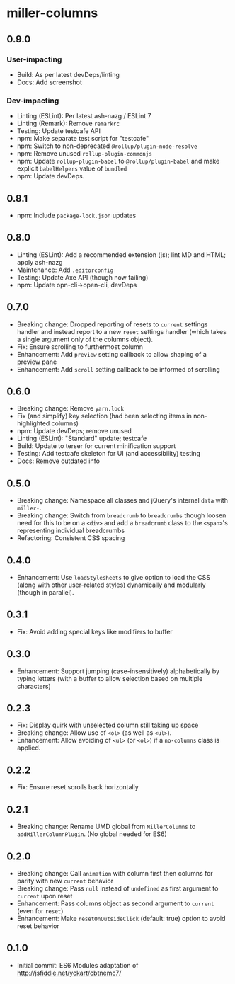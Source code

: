 # miller-columns

## 0.9.0

### User-impacting

- Build: As per latest devDeps/linting
- Docs: Add screenshot

### Dev-impacting

- Linting (ESLint): Per latest ash-nazg / ESLint 7
- Linting (Remark): Remove `remarkrc`
- Testing: Update testcafe API
- npm: Make separate test script for "testcafe"
- npm: Switch to non-deprecated `@rollup/plugin-node-resolve`
- npm: Remove unused `rollup-plugin-commonjs`
- npm: Update `rollup-plugin-babel` to `@rollup/plugin-babel`
    and make explicit `babelHelpers` value of `bundled`
- npm: Update devDeps.

## 0.8.1

- npm: Include `package-lock.json` updates

## 0.8.0

- Linting (ESLint): Add a recommended extension (js); lint MD and HTML; apply ash-nazg
- Maintenance: Add `.editorconfig`
- Testing: Update Axe API (though now failing)
- npm: Update opn-cli->open-cli, devDeps

## 0.7.0

- Breaking change: Dropped reporting of resets to `current` settings handler
    and instead report to a new `reset` settings handler (which takes a single
    argument only of the columns object).
- Fix: Ensure scrolling to furthermost column
- Enhancement: Add `preview` setting callback to allow shaping of a preview
    pane
- Enhancement: Add `scroll` setting callback to be informed of scrolling

## 0.6.0

- Breaking change: Remove `yarn.lock`
- Fix (and simplify) key selection (had been selecting items in
    non-highlighted columns)
- npm: Update devDeps; remove unused
- Linting (ESLint): "Standard" update; testcafe
- Build: Update to terser for current minification support
- Testing: Add testcafe skeleton for UI (and accessibility) testing
- Docs: Remove outdated info

## 0.5.0

- Breaking change: Namespace all classes and jQuery's internal `data`
    with `miller-`.
- Breaking change: Switch from `breadcrumb` to `breadcrumbs` though
    loosen need for this to be on a `<div>` and add a `breadcrumb`
    class to the `<span>`'s representing individual breadcrumbs
- Refactoring: Consistent CSS spacing

## 0.4.0

- Enhancement: Use `loadStylesheets` to give option to load the CSS (along
    with other user-related styles) dynamically and modularly (though in
    parallel).

## 0.3.1

- Fix: Avoid adding special keys like modifiers to buffer

## 0.3.0

- Enhancement: Support jumping (case-insensitively) alphabetically by typing
    letters (with a buffer to allow selection based on multiple characters)

## 0.2.3

- Fix: Display quirk with unselected column still taking up space
- Breaking change: Allow use of `<ol>` (as well as `<ul>`).
- Enhancement: Allow avoiding of `<ul>` (or `<ol>`) if a
    `no-columns` class is applied.

## 0.2.2

- Fix: Ensure reset scrolls back horizontally

## 0.2.1

- Breaking change: Rename UMD global from `MillerColumns` to
    `addMillerColumnPlugin`. (No global needed for ES6)

## 0.2.0

- Breaking change: Call `animation` with column first then columns for
    parity with new `current` behavior
- Breaking change: Pass `null` instead of `undefined` as first argument to
    `current` upon reset
- Enhancement: Pass columns object as second argument to `current` (even for
    `reset`)
- Enhancement: Make `resetOnOutsideClick` (default: true) option to avoid
    reset behavior

## 0.1.0

- Initial commit: ES6 Modules adaptation of
<http://jsfiddle.net/yckart/cbtnemc7/>
